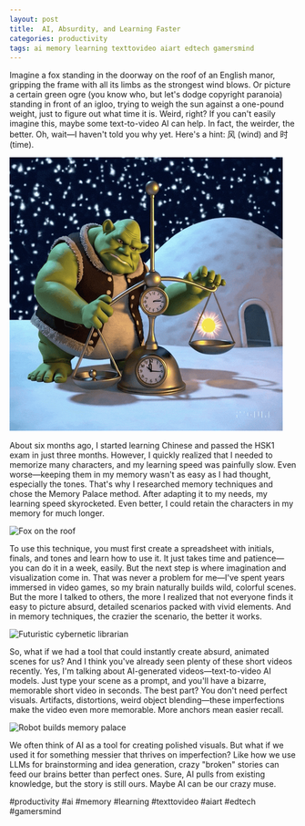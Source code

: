 ```yaml
---
layout: post
title:  AI, Absurdity, and Learning Faster
categories: productivity
tags: ai memory learning texttovideo aiart edtech gamersmind
---
```



Imagine a fox standing in the doorway on the roof of an English manor, gripping the frame with all its limbs as the strongest wind blows. Or picture a certain green ogre (you know who, but let's dodge copyright paranoia) standing in front of an igloo, trying to weigh the sun against a one-pound weight, just to figure out what time it is. Weird, right? If you can't easily imagine this, maybe some text-to-video AI can help. In fact, the weirder, the better. Oh, wait—I haven't told you why yet. Here's a hint: 风 (wind) and 时 (time).

![Green ogre](/assets/gif/ogre-with-scale.gif)

About six months ago, I started learning Chinese and passed the HSK1 exam in just three months. However, I quickly realized that I needed to memorize many characters, and my learning speed was painfully slow. Even worse—keeping them in my memory wasn't as easy as I had thought, especially the tones. That's why I researched memory techniques and chose the Memory Palace method. After adapting it to my needs, my learning speed skyrocketed. Even better, I could retain the characters in my memory for much longer.

![Fox on the roof](/assets/gif/fox-on-roof.gif)

To use this technique, you must first create a spreadsheet with initials, finals, and tones and learn how to use it. It just takes time and patience—you can do it in a week, easily. But the next step is where imagination and visualization come in. That was never a problem for me—I've spent years immersed in video games, so my brain naturally builds wild, colorful scenes. But the more I talked to others, the more I realized that not everyone finds it easy to picture absurd, detailed scenarios packed with vivid elements. And in memory techniques, the crazier the scenario, the better it works.

![Futuristic cybernetic librarian](/assets/images/DALL·E%20futuristic%20cybernetic%20librarian.jpg)


So, what if we had a tool that could instantly create absurd, animated scenes for us? And I think you've already seen plenty of these short videos recently. Yes, I'm talking about AI-generated videos—text-to-video AI models. Just type your scene as a prompt, and you'll have a bizarre, memorable short video in seconds. The best part? You don't need perfect visuals. Artifacts, distortions, weird object blending—these imperfections make the video even more memorable. More anchors mean easier recall.

![Robot builds memory palace](/assets/images/DALL·E%20robot%20builds%20memory%20palace.jpg)

We often think of AI as a tool for creating polished visuals. But what if we used it for something messier that thrives on imperfection? Like how we use LLMs for brainstorming and idea generation, crazy "broken" stories can feed our brains better than perfect ones. Sure, AI pulls from existing knowledge, but the story is still ours. Maybe AI can be our crazy muse.


#productivity #ai #memory #learning #texttovideo #aiart #edtech #gamersmind

